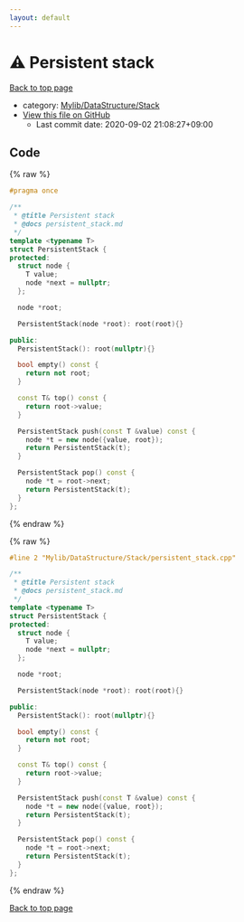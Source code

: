 ```yaml
---
layout: default
---
```


<!-- mathjax config similar to math.stackexchange -->
<script type="text/javascript" async
  src="https://cdnjs.cloudflare.com/ajax/libs/mathjax/2.7.5/MathJax.js?config=TeX-MML-AM_CHTML">
</script>
<script type="text/x-mathjax-config">
  MathJax.Hub.Config({
    TeX: { equationNumbers: { autoNumber: "AMS" }},
    tex2jax: {
      inlineMath: [ ['$','$'] ],
      processEscapes: true
    },
    "HTML-CSS": { matchFontHeight: false },
    displayAlign: "left",
    displayIndent: "2em"
  });
</script>

<script type="text/javascript" src="https://cdnjs.cloudflare.com/ajax/libs/jquery/3.4.1/jquery.min.js"></script>
<script src="https://cdn.jsdelivr.net/npm/jquery-balloon-js@1.1.2/jquery.balloon.min.js" integrity="sha256-ZEYs9VrgAeNuPvs15E39OsyOJaIkXEEt10fzxJ20+2I=" crossorigin="anonymous"></script>
<script type="text/javascript" src="../../../../assets/js/copy-button.js"></script>
<link rel="stylesheet" href="../../../../assets/css/copy-button.css" />


# :warning: Persistent stack

<a href="../../../../index.html">Back to top page</a>

* category: <a href="../../../../index.html#12526f91d29b13109723e3d0cc6a4265">Mylib/DataStructure/Stack</a>
* <a href="{{ site.github.repository_url }}/blob/master/Mylib/DataStructure/Stack/persistent_stack.cpp">View this file on GitHub</a>
    - Last commit date: 2020-09-02 21:08:27+09:00




## Code

<a id="unbundled"></a>
{% raw %}
```cpp
#pragma once

/**
 * @title Persistent stack
 * @docs persistent_stack.md
 */
template <typename T>
struct PersistentStack {
protected:
  struct node {
    T value;
    node *next = nullptr;
  };

  node *root;

  PersistentStack(node *root): root(root){}

public:
  PersistentStack(): root(nullptr){}

  bool empty() const {
    return not root;
  }

  const T& top() const {
    return root->value;
  }

  PersistentStack push(const T &value) const {
    node *t = new node({value, root});
    return PersistentStack(t);
  }

  PersistentStack pop() const {
    node *t = root->next;
    return PersistentStack(t);
  }
};

```
{% endraw %}

<a id="bundled"></a>
{% raw %}
```cpp
#line 2 "Mylib/DataStructure/Stack/persistent_stack.cpp"

/**
 * @title Persistent stack
 * @docs persistent_stack.md
 */
template <typename T>
struct PersistentStack {
protected:
  struct node {
    T value;
    node *next = nullptr;
  };

  node *root;

  PersistentStack(node *root): root(root){}

public:
  PersistentStack(): root(nullptr){}

  bool empty() const {
    return not root;
  }

  const T& top() const {
    return root->value;
  }

  PersistentStack push(const T &value) const {
    node *t = new node({value, root});
    return PersistentStack(t);
  }

  PersistentStack pop() const {
    node *t = root->next;
    return PersistentStack(t);
  }
};

```
{% endraw %}

<a href="../../../../index.html">Back to top page</a>

